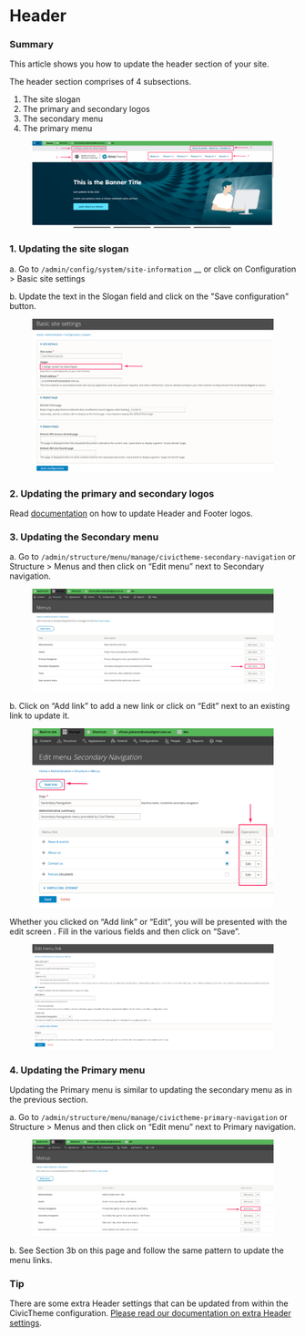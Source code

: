 # Header

### Summary <a href="#updatingtheheader-summary" id="updatingtheheader-summary"></a>

This article shows you how to update the header section of your site.

The header section comprises of 4 subsections.

1. The site slogan
2. The primary and secondary logos
3. The secondary menu
4. The primary menu

<figure><img src="../../.gitbook/assets/105b4d00-cfff-4cce-8d0d-786f867df463.png" alt=""><figcaption></figcaption></figure>

### 1. Updating the site slogan <a href="#updatingtheheader-1.updatingthesiteslogan" id="updatingtheheader-1.updatingthesiteslogan"></a>

a. Go to `/admin/config/system/site-information` __ or click on Configuration > Basic site settings

b. Update the text in the Slogan field and click on the "Save configuration" button.

<figure><img src="../../.gitbook/assets/472d96c9-b7ff-4bc6-93f1-4224ba3d2d2f.png" alt=""><figcaption></figcaption></figure>

### 2. Updating the primary and secondary logos <a href="#updatingtheheader-2.updatingtheprimaryandsecondarylogos" id="updatingtheheader-2.updatingtheprimaryandsecondarylogos"></a>

Read [documentation](logos.md) on how to update Header and Footer logos.

### 3. Updating the Secondary menu <a href="#updatingtheheader-3.updatingthesecondarymenu" id="updatingtheheader-3.updatingthesecondarymenu"></a>

a. Go to `/admin/structure/menu/manage/civictheme-secondary-navigation` or Structure > Menus and then click on “Edit menu” next to Secondary navigation.

<figure><img src="../../.gitbook/assets/22b1bcc4-5808-4ab9-a459-2bcb6f17800c.png" alt=""><figcaption></figcaption></figure>

b. Click on “Add link” to add a new link or click on “Edit” next to an existing link to update it.

<figure><img src="../../.gitbook/assets/ad95678d-a812-454b-9bf7-3e3e0fe07438.png" alt=""><figcaption></figcaption></figure>

Whether you clicked on “Add link” or “Edit”, you will be presented with the edit screen . Fill in the various fields and then click on “Save”.

<figure><img src="../../.gitbook/assets/8eae2558-536d-4e44-bf09-2b2591bb459a.png" alt=""><figcaption></figcaption></figure>

### 4. Updating the Primary menu <a href="#updatingtheheader-4.updatingtheprimarymenu" id="updatingtheheader-4.updatingtheprimarymenu"></a>

Updating the Primary menu is similar to updating the secondary menu as in the previous section.

a. Go to `/admin/structure/menu/manage/civictheme-primary-navigation` or Structure > Menus and then click on “Edit menu” next to Primary navigation.

<figure><img src="../../.gitbook/assets/ec69f844-832b-484b-aaf5-6cd5924b5bca.png" alt=""><figcaption></figcaption></figure>

b. See Section 3b on this page and follow the same pattern to update the menu links.

### Tip <a href="#updatingtheheader-tip" id="updatingtheheader-tip"></a>

There are some extra Header settings that can be updated from within the CivicTheme configuration. [Please read our documentation on extra Header settings](broken-reference).
